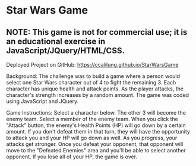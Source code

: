 # Star Wars Game

## NOTE: This game is not for commercial use; it is an educational exercise in JavaScript/JQuery/HTML/CSS.

Deployed Project on GitHub: https://ccalilung.github.io/StarWarsGame 

Background: The challenge was to build a game where a person would select one Star Wars character out of 4 to fight the remaining 3. Each character has unique health and attack points. As the player attacks, the character's strength increases by a random amount. The game was coded using JavaScript and JQuery.

Game Instructions: Select a character below. The other 3 will become the enemy team. Select a member of the enemy team. When
                    you click the "Attack" button, the enemy's Health Points (HP) will go down by a certain amount. If you
                    don't defeat them in that turn, they will have the opportunity to attack you and your HP will go down
                    as well. As you progress, your attacks get stronger. Once you defeat your opponent, that opponent will
                    move to the "Defeated Enemies" area and you'll be able to select another opponent. If you lose all of
                    your HP, the game is over.